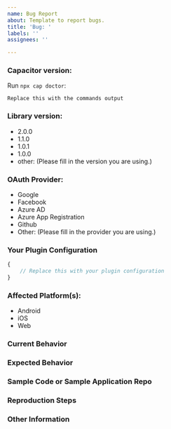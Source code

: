 ```yaml
---
name: Bug Report
about: Template to report bugs.
title: 'Bug: '
labels: ''
assignees: ''

---
```


<!--
ATTENTION: Only issues using a filled template will be accepted!
-->

### Capacitor version:
<!-- Provide the version of Capacitor and related installed dependencies.
You can use `npx cap doctor` for the output from the root directory of your project. -->

Run `npx cap doctor`:

```
Replace this with the commands output
```

### Library version:
<!-- Please remove all items that are not relevant. -->

- 2.0.0
- 1.1.0
- 1.0.1
- 1.0.0
- other: (Please fill in the version you are using.)

### OAuth Provider:
<!-- Please remove all items that are not relevant. -->

- Google
- Facebook
- Azure AD
- Azure App Registration
- Github
- Other: (Please fill in the provider you are using.)

### Your Plugin Configuration
<!-- Mask but not remove your secret stuff (of course). I need to see the parameters you use! -->

```typescript
{
    // Replace this with your plugin configuration
}
```

### Affected Platform(s):
<!-- Please remove all items that are not relevant. -->

- Android
- iOS
- Web

### Current Behavior
<!-- Describe the bug. Be specific. I need to understand you problem. -->


### Expected Behavior
<!-- Describe what the behavior would be without the bug. -->


### Sample Code or Sample Application Repo
<!-- If you are able to illustrate the bug or feature request with an example, please provide sample code snippets or a sample application via a public repo. -->


### Reproduction Steps
<!--  Please explain the steps required to duplicate the issue, especially if you are able to provide a sample application. -->


### Other Information
<!-- List any other information that is relevant to your issue. Stack traces, related issues, suggestions on how to fix, Stack Overflow links, forum links, etc. -->

